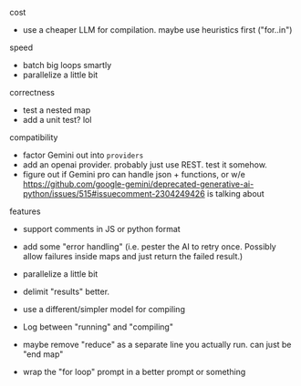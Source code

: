 


cost
- use a cheaper LLM for compilation. maybe use heuristics first ("for..in")

speed
- batch big loops smartly
- parallelize a little bit


correctness
- test a nested map
- add a unit test? lol


compatibility
- factor Gemini out into `providers`
- add an openai provider. probably just use REST. test it somehow.
- figure out if Gemini pro can handle json + functions, or w/e
https://github.com/google-gemini/deprecated-generative-ai-python/issues/515#issuecomment-2304249426 is talking about


features
- support comments in JS or python format 

- add some "error handling" (i.e. pester the AI to retry once. Possibly allow failures inside maps and just return the failed result.)
- parallelize a little bit
- delimit "results" better.
- use a different/simpler model for compiling
- Log between "running" and "compiling"
- maybe remove "reduce" as a separate line you actually run. can just be "end map"
- wrap the "for loop" prompt in a better prompt or something
